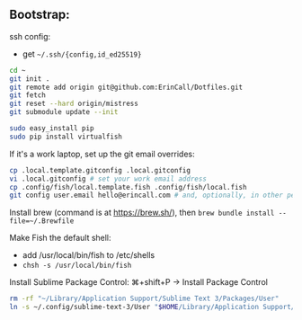 ## Bootstrap:

ssh config:
  * get `~/.ssh/{config,id_ed25519}`

```bash
cd ~
git init .
git remote add origin git@github.com:ErinCall/Dotfiles.git
git fetch
git reset --hard origin/mistress
git submodule update --init

sudo easy_install pip
sudo pip install virtualfish
```

If it's a work laptop, set up the git email overrides:

```bash
cp .local.template.gitconfig .local.gitconfig
vi .local.gitconfig # set your work email address
cp .config/fish/local.template.fish .config/fish/local.fish
git config user.email hello@erincall.com # and, optionally, in other personal repos
```

Install brew (command is at https://brew.sh/), then `brew bundle install --file=~/.Brewfile`

Make Fish the default shell:
  - add /usr/local/bin/fish to /etc/shells
  - `chsh -s /usr/local/bin/fish`

Install Sublime Package Control: ⌘+shift+P -> Install Package Control

```bash
rm -rf "~/Library/Application Support/Sublime Text 3/Packages/User"
ln -s ~/.config/sublime-text-3/User "$HOME/Library/Application Support/Sublime Text 3/Packages/User"
```
